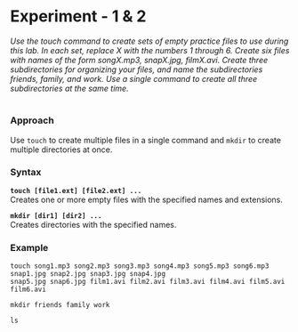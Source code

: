 # **Experiment - 1 & 2**  

*Use the touch command to create sets of empty practice files to use during this lab. In each set, replace X with the numbers 1 through 6. Create six files with names of the form songX.mp3, snapX.jpg, filmX.avi. Create three subdirectories for organizing your files, and name the subdirectories friends, family, and work. Use a single command to create all three subdirectories at the same time.*  
#
### **Approach**  
Use `touch` to create multiple files in a single command and `mkdir` to create multiple directories at once.  
### **Syntax**  
**`touch [file1.ext] [file2.ext] ...`**  
Creates one or more empty files with the specified names and extensions.  

**`mkdir [dir1] [dir2] ...`**  
Creates directories with the specified names.  

### **Example**
```
touch song1.mp3 song2.mp3 song3.mp3 song4.mp3 song5.mp3 song6.mp3 snap1.jpg snap2.jpg snap3.jpg snap4.jpg
snap5.jpg snap6.jpg film1.avi film2.avi film3.avi film4.avi film5.avi film6.avi
```

```
mkdir friends family work

```

```
ls

```
#
